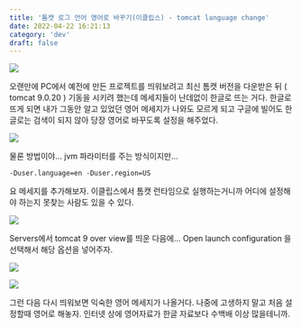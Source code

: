 ```yaml
---
title: '톰캣 로그 언어 영어로 바꾸기(이클립스) - tomcat language change'
date: 2022-04-22 16:21:13
category: 'dev'
draft: false
---
```


![](https://blog.kakaocdn.net/dn/bjFVtU/btqv5gsQz7A/4gxoph6Di1cbhk7pwKdkS0/img.png)

오랜만에 PC에서 예전에 만든 프로젝트를 띄워보려고 최신 톰캣 버전을 다운받은 뒤 ( tomcat 9.0.20 ) 기동을 시키려 했는데 메세지들이 난데없이 한글로 뜨는 거다. 한글로 뜨게 되면 내가 그동안 알고 있었던 영어 메세지가 나와도 모르게 되고 구글에 빌어도 한글로는 검색이 되지 않아 당장 영어로 바꾸도록 설정을 해주었다.

![](https://blog.kakaocdn.net/dn/bRirA3/btqv7YquWyg/iZC1I5ZhNfApR9Wx6zvjwk/img.png)

물론 방법이야... jvm 파라미터를 주는 방식이지만...

    -Duser.language=en -Duser.region=US

요 메세지를 추가해보자. 이클립스에서 톰캣 런타임으로 실행하는거니까 어디에 설정해야 하는지 못찾는 사람도 있을 수 있다.

![](https://blog.kakaocdn.net/dn/rjODO/btqv7pPSpTt/1NrYb479mmHpt9pzVgYVhK/img.png)

Servers에서 tomcat 9 over view를 띄운 다음에... Open launch configuration 을 선택해서 해당 옵션을 넣어주자.

![](https://blog.kakaocdn.net/dn/YY2RZ/btqv7o4umL3/YUQK3EOT0rNtajOFZx4Jh0/img.png)

![](https://blog.kakaocdn.net/dn/bIS5J7/btqv8lTg5st/QgDJPqrRKKcrrxRJOPnRMK/img.png)

그런 다음 다시 띄워보면 익숙한 영어 메세지가 나올거다. 나중에 고생하지 말고 처음 설정할때 영어로 해놓자. 인터넷 상에 영어자료가 한글 자료보다 수백배 이상 많을테니까.

​
